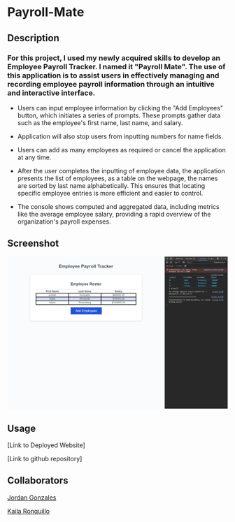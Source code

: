 # Payroll-Mate

## Description

### For this project, I used my newly acquired skills to develop an Employee Payroll Tracker. I named it "Payroll Mate". The use of this application is to assist users in effectively managing and recording employee payroll information through an intuitive and interactive interface.

- Users can input employee information by clicking the "Add Employees" button, which initiates a series of prompts. These prompts gather data such as the employee's first name, last name, and salary.

- Application will also stop users from inputting numbers for name fields.

- Users can add as many employees as required or cancel the application at any time.

- After the user completes the inputting of employee data, the application presents the list of employees, as a table on the webpage, the names are sorted by last name alphabetically. This ensures that locating specific employee entries is more efficient and easier to control.

- The console shows computed and aggregated data, including metrics like the average employee salary, providing a rapid overview of the organization's payroll expenses.

## Screenshot

![screenshotofwebsite](./assets/images/screenshot-of-website.png)

## Usage

[Link to Deployed Website]

[Link to github repository]

## Collaborators

[Jordan Gonzales](https://github.com/JordanGWiz)

[Kaila Ronquillo](https://github.com/girlnotfound)
